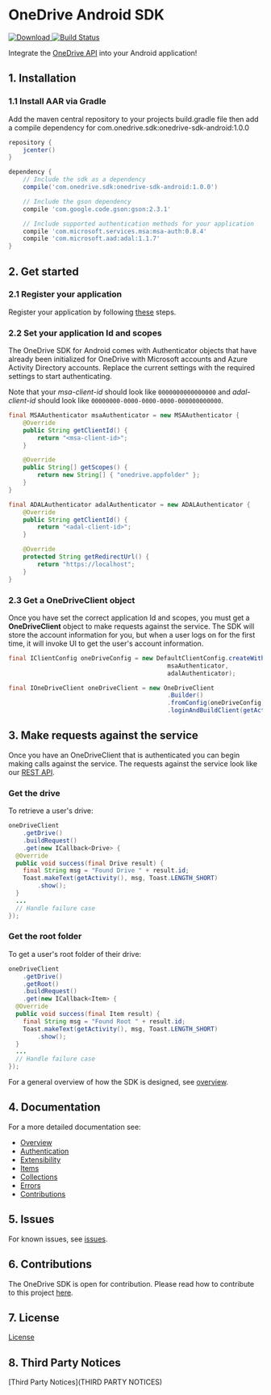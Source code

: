# OneDrive Android SDK

[ ![Download](https://api.bintray.com/packages/onedrive/Maven/onedrive-sdk-android/images/download.svg) ](https://bintray.com/onedrive/Maven/onedrive-sdk-android/_latestVersion)
[![Build Status](https://travis-ci.org/OneDrive/onedrive-sdk-android.svg?branch=master)](https://travis-ci.org/OneDrive/onedrive-sdk-android)

Integrate the [OneDrive API](https://dev.onedrive.com/README.htm) into your Android application!

## 1. Installation
### 1.1 Install AAR via Gradle
Add the maven central repository to your projects build.gradle file then add a compile dependency for com.onedrive.sdk:onedrive-sdk-android:1.0.0

```gradle
repository {
    jcenter()
}

dependency {
    // Include the sdk as a dependency
    compile('com.onedrive.sdk:onedrive-sdk-android:1.0.0')

    // Include the gson dependency
    compile 'com.google.code.gson:gson:2.3.1'

    // Include supported authentication methods for your application
    compile 'com.microsoft.services.msa:msa-auth:0.8.4'
    compile 'com.microsoft.aad:adal:1.1.7'
}
```

## 2. Get started

### 2.1 Register your application

Register your application by following [these](https://dev.onedrive.com/app-registration.htm) steps.

### 2.2 Set your application Id and scopes

The OneDrive SDK for Android comes with Authenticator objects that have already been initialized for OneDrive with Microsoft accounts and Azure Activity Directory accounts. Replace the current settings with the required settings to start authenticating.

Note that your _msa-client-id_ should look like `0000000000000000` and _adal-client-id_ should look like `00000000-0000-0000-0000-000000000000`.

```java
final MSAAuthenticator msaAuthenticator = new MSAAuthenticator {
    @Override
    public String getClientId() {
        return "<msa-client-id>";
    }

    @Override
    public String[] getScopes() {
        return new String[] { "onedrive.appfolder" };
    }
}

final ADALAuthenticator adalAuthenticator = new ADALAuthenticator {
    @Override
    public String getClientId() {
        return "<adal-client-id>";
    }

    @Override
    protected String getRedirectUrl() {
        return "https://localhost";
    }
}
```

### 2.3 Get a OneDriveClient object

Once you have set the correct application Id and scopes, you must get a **OneDriveClient** object to make requests against the service. The SDK will store the account information for you, but when a user logs on for the first time, it will invoke UI to get the user's account information.

```java
final IClientConfig oneDriveConfig = new DefaultClientConfig.createWithAuthenticators(
                                            msaAuthenticator,
                                            adalAuthenticator);

final IOneDriveClient oneDriveClient = new OneDriveClient
                                            .Builder()
                                            .fromConfig(oneDriveConfig)
                                            .loginAndBuildClient(getActivity());

```

## 3. Make requests against the service

Once you have an OneDriveClient that is authenticated you can begin making calls against the service. The requests against the service look like our [REST API](https://dev.onedrive.com/README.htm).

### Get the drive

To retrieve a user's drive:

```java
oneDriveClient
    .getDrive()
    .buildRequest()
    .get(new ICallback<Drive> {
  @Override
  public void success(final Drive result) {
    final String msg = "Found Drive " + result.id;
    Toast.makeText(getActivity(), msg, Toast.LENGTH_SHORT)
        .show();
  }
  ...
  // Handle failure case
});
```

### Get the root folder

To get a user's root folder of their drive:

```java
oneDriveClient
    .getDrive()
    .getRoot()
    .buildRequest()
    .get(new ICallback<Item> {
  @Override
  public void success(final Item result) {
    final String msg = "Found Root " + result.id;
    Toast.makeText(getActivity(), msg, Toast.LENGTH_SHORT)
        .show();
  }
  ...
  // Handle failure case
});
```

For a general overview of how the SDK is designed, see [overview](docs/overview.md).

## 4. Documentation

For a more detailed documentation see:

* [Overview](docs/overview.md)
* [Authentication](docs/authentication.md)
* [Extensibility](docs/extensibility.md)
* [Items](docs/items.md)
* [Collections](docs/collections.md)
* [Errors](docs/errors.md)
* [Contributions](docs/contributions.md)

## 5. Issues

For known issues, see [issues](https://github.com/OneDrive/onedrive-sdk-android/issues).

## 6. Contributions

The OneDrive SDK is open for contribution. Please read how to contribute to this project [here](docs/contributions.md).

## 7. License

[License](LICENSE)

## 8. Third Party Notices

[Third Party Notices](THIRD PARTY NOTICES)
